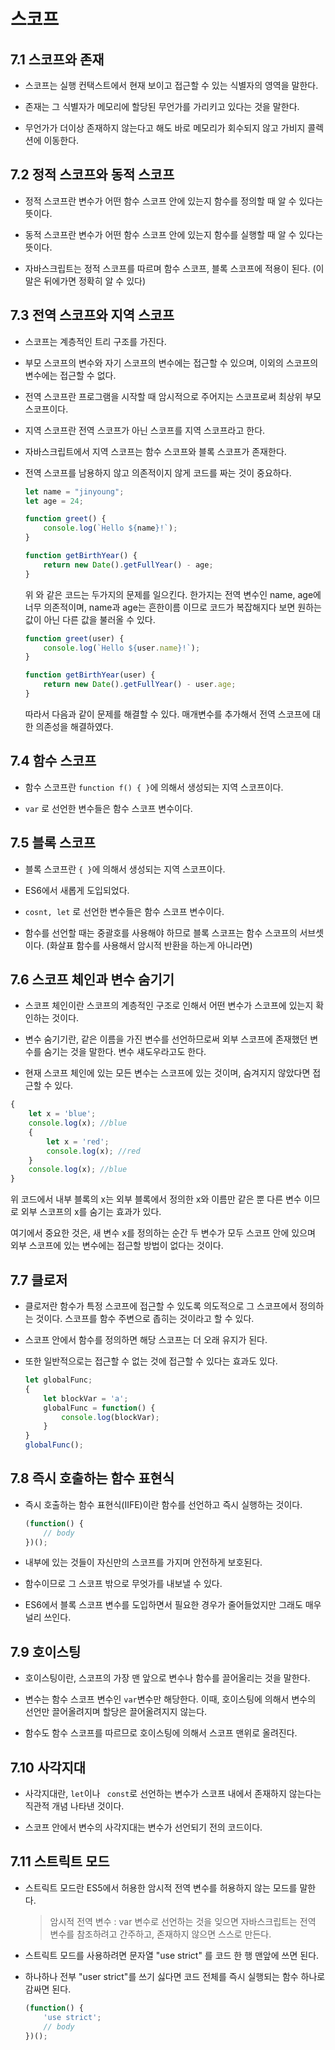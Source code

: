 # 스코프


## 7.1 스코프와 존재

- 스코프는 실행 컨택스트에서 현재 보이고 접근할 수 있는 식별자의 영역을 말한다.

- 존재는 그 식별자가 메모리에 할당된 무언가를 가리키고 있다는 것을 말한다.

- 무언가가 더이상 존재하지 않는다고 해도 바로 메모리가 회수되지 않고 가비지 콜렉션에 이동한다.


## 7.2 정적 스코프와 동적 스코프

- 정적 스코프란 변수가 어떤 함수 스코프 안에 있는지 함수를 정의할 때 알 수 있다는 뜻이다.

- 동적 스코프란 변수가 어떤 함수 스코프 안에 있는지 함수를 실행할 때 알 수 있다는 뜻이다.

- 자바스크립트는 정적 스코프를 따르며 함수 스코프, 블록 스코프에 적용이 된다. (이말은 뒤에가면 정확히 알 수 있다)


## 7.3 전역 스코프와 지역 스코프

- 스코프는 계층적인 트리 구조를 가진다.

- 부모 스코프의 변수와 자기 스코프의 변수에는 접근할 수 있으며, 이외의 스코프의 변수에는 접근할 수 없다.

- 전역 스코프란 프로그램을 시작할 때 암시적으로 주어지는 스코프로써 최상위 부모 스코프이다.

- 지역 스코프란 전역 스코프가 아닌 스코프를 지역 스코프라고 한다.

- 자바스크립트에서 지역 스코프는 함수 스코프와 블록 스코프가 존재한다.

- 전역 스코프를 남용하지 않고 의존적이지 않게 코드를 짜는 것이 중요하다.

  ```javascript
  let name = "jinyoung";
  let age = 24;
  
  function greet() {
      console.log(`Hello ${name}!`);
  }
  
  function getBirthYear() {
      return new Date().getFullYear() - age;
  }
  ```

  위 와 같은 코드는 두가지의 문제를 일으킨다. 한가지는 전역 변수인 name, age에 너무 의존적이며,  name과 age는 흔한이름 이므로 코드가 복잡해지다 보면 원하는 값이 아닌 다른 값을 불러올 수 있다.

  ```javascript
  function greet(user) {
      console.log(`Hello ${user.name}!`);
  }
  
  function getBirthYear(user) {
      return new Date().getFullYear() - user.age;
  }
  ```

  따라서 다음과 같이 문제를 해결할 수 있다. 매개변수를 추가해서 전역 스코프에 대한 의존성을 해결하였다.


## 7.4 함수 스코프

- 함수 스코프란 `function f() { }`에 의해서 생성되는 지역 스코프이다.

-  `var` 로 선언한 변수들은 함수 스코프 변수이다.


## 7.5 블록 스코프

- 블록 스코프란 `{ }`에 의해서 생성되는 지역 스코프이다.

- ES6에서 새롭게 도입되었다.

-  `cosnt, let` 로 선언한 변수들은 함수 스코프 변수이다.

- 함수를 선언할 때는 중괄호를 사용해야 하므로 블록 스코프는 함수 스코프의 서브셋이다. (화살표 함수를 사용해서 암시적 반환을 하는게 아니라면)


##


## 7.6 스코프 체인과 변수 숨기기

- 스코프 체인이란 스코프의 계층적인 구조로 인해서 어떤 변수가 스코프에 있는지 확인하는 것이다.

- 변수 숨기기란, 같은 이름을 가진 변수를 선언하므로써 외부 스코프에 존재했던 변수를 숨기는 것을 말한다. 변수 섀도우라고도 한다.

- 현재 스코프 체인에 있는 모든 변수는 스코프에 있는 것이며, 숨겨지지 않았다면 접근할 수 있다.

```javascript
{
    let x = 'blue';
    console.log(x); //blue
    {
        let x = 'red';
        console.log(x); //red
    }
    console.log(x); //blue
}
```

 위 코드에서 내부 블록의 x는 외부 블록에서 정의한 x와 이름만 같은 뿐 다른 변수 이므로 외부 스코프의 x를 숨기는 효과가 있다. 
 
 여기에서 중요한 것은, 새 변수 x를 정의하는 순간 두 변수가 모두 스코프 안에 있으며 외부 스코프에 있는 변수에는 접근할 방법이 없다는 것이다.


## 7.7 클로저

- 클로저란 함수가 특정 스코프에 접근할 수 있도록 의도적으로 그 스코프에서 정의하는 것이다. 스코프를 함수 주변으로 좁히는 것이라고 할 수 있다.

- 스코프 안에서 함수를 정의하면 해당 스코프는 더 오래 유지가 된다.

- 또한 일반적으로는 접근할 수 없는 것에 접근할 수 있다는 효과도 있다.

  ```javascript
  let globalFunc;
  {
      let blockVar = 'a';
      globalFunc = function() {
          console.log(blockVar);
      }
  }
  globalFunc();
  ```


## 7.8 즉시 호출하는 함수 표현식

- 즉시 호출하는 함수 표현식(IIFE)이란 함수를 선언하고 즉시 실행하는 것이다.

  ```javascript
  (function() {
      // body
  })();
  ```

- 내부에 있는 것들이 자신만의 스코프를 가지며 안전하게 보호된다.

- 함수이므로 그 스코프 밖으로 무엇가를 내보낼 수 있다.

- ES6에서 블록 스코프 변수를 도입하면서 필요한 경우가 줄어들었지만 그래도 매우 널리 쓰인다.


## 7.9 호이스팅

- 호이스팅이란,  스코프의 가장 맨 앞으로 변수나 함수를 끌어올리는 것을 말한다.

- 변수는 함수 스코프 변수인 `var`변수만 해당한다.  이때, 호이스팅에 의해서 변수의 선언만 끌어올려지며 할당은 끌어올려지지 않는다.

- 함수도 함수 스코프를 따르므로 호이스팅에 의해서 스코프 맨위로 올려진다.


## 7.10 사각지대

- 사각지대란, `let`이나 ` const`로 선언하는 변수가 스코프 내에서 존재하지 않는다는 직관적 개념 나타낸 것이다.

- 스코프 안에서 변수의 사각지대는 변수가 선언되기 전의 코드이다.


## 7.11 스트릭트 모드

- 스트릭트 모드란 ES5에서 허용한 암시적 전역 변수를 허용하지 않는 모드를 말한다.

  > 암시적 전역 변수 : var 변수로 선언하는 것을 잊으면 자바스크립트는 전역 변수를 참조하려고 간주하고, 존재하지 않으면 스스로 만든다.

- 스트릭트 모드를 사용하려면 문자열 "use strict" 를 코드 한 행 맨앞에 쓰면 된다.

- 하나하나 전부 "user strict"를 쓰기 싫다면 코드 전체를 즉시 실행되는 함수 하나로 감싸면 된다.

  ```javascript
  (function() {
      'use strict';
      // body
  })();
  ```

